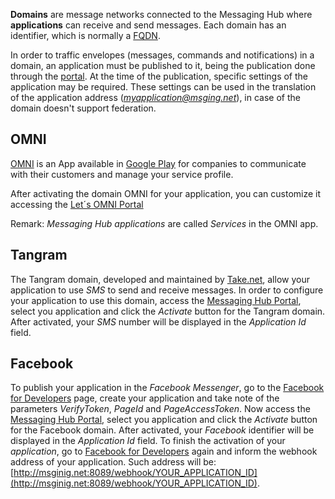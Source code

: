 **Domains** are message networks connected to the Messaging Hub where **applications** can receive and send messages. Each domain has an identifier, which is normally a [FQDN](https://pt.wikipedia.org/wiki/FQDN).

In order to traffic envelopes (messages, commands and notifications) in a domain, an application must be published to it, being the publication done through the [portal](http://messaginghub.io). At the time of the publication, specific settings of the application may be required. These settings can be used in the translation of the application address (*myapplication@msging.net*), in case of the domain doesn't support federation.

## OMNI

[OMNI](http://letsomni.com.br/business/) is an App available in [Google Play](https://play.google.com/store/apps/details?id=net.take.omni) for companies to communicate with their customers and manage your service profile.

After activating the domain OMNI for your application, you can customize it accessing the [Let´s OMNI Portal](http://letsomni.com.br/business)

Remark: *Messaging Hub applications* are called *Services* in the OMNI app.

## Tangram

The Tangram domain, developed and maintained by [Take.net](http://take.net), allow your application to use *SMS* to send and receive messages. In order to configure your application to use this domain, access the [Messaging Hub Portal](http://messaginghub.io/applications), select you application and click the *Activate* button for the Tangram domain. After activated, your *SMS* number will be displayed in the *Application Id* field.

## Facebook

To publish your application in the *Facebook Messenger*, go to the [Facebook for Developers](http://developers.facebook.com) page, create your application and take note of the parameters *VerifyToken*, *PageId* and *PageAccessToken*. Now access the [Messaging Hub Portal](http://messaginghub.io/applications), select you application and click the *Activate* button for the Facebook domain. After activated, your *Facebook* identifier will be displayed in the *Application Id* field. To finish the activation of your *application*, go to [Facebook for Developers](http://developers.facebook.com) again and inform the webhook address of your application. Such address will be: [http://msginig.net:8089/webhook/YOUR_APPLICATION_ID](http://msginig.net:8089/webhook/YOUR_APPLICATION_ID).
